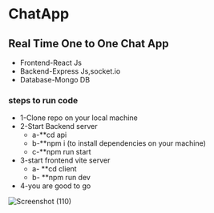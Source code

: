 # ChatApp
## Real Time One to One Chat App
- Frontend-React Js
- Backend-Express Js,socket.io
- Database-Mongo DB

### steps to run code  
   - 1-Clone repo on your local machine
   - 2-Start Backend server
       - a-**cd api
       - b-**npm i (to install dependencies on your machine)
       - c-**npm run start
   - 3-start frontend vite server 
       - a- **cd client
       - b- **npm run dev
   - 4-you are good to go


![Screenshot (110)](https://user-images.githubusercontent.com/98267696/216888256-beed5e5a-3f0a-4f89-af99-3f5e4de266c6.png)
